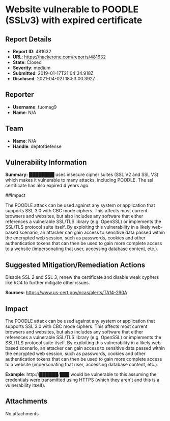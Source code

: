 # Website vulnerable to POODLE (SSLv3) with expired certificate

## Report Details
- **Report ID**: 481632
- **URL**: https://hackerone.com/reports/481632
- **State**: Closed
- **Severity**: medium
- **Submitted**: 2019-01-17T21:04:34.918Z
- **Disclosed**: 2021-04-02T18:53:00.392Z

## Reporter
- **Username**: fuomag9
- **Name**: N/A

## Team
- **Name**: N/A
- **Handle**: deptofdefense

## Vulnerability Information
**Summary:**
████████ uses insecure cipher suites (SSL V2 and SSL V3) which makes it vulnerable to many attacks, including POODLE. The ssl certificate has also expired 4 years ago.

##Impact

The POODLE attack can be used against any system or application that supports SSL 3.0 with CBC mode ciphers. This affects most current browsers and websites, but also includes any software that either references a vulnerable SSL/TLS library (e.g. OpenSSL) or implements the SSL/TLS protocol suite itself. By exploiting this vulnerability in a likely web-based scenario, an attacker can gain access to sensitive data passed within the encrypted web session, such as passwords, cookies and other authentication tokens that can then be used to gain more complete access to a website (impersonating that user, accessing database content, etc.).

## Suggested Mitigation/Remediation Actions

Disable SSL 2 and SSL 3, renew the certificate and disable weak cyphers like RC4 to further mitigate other issues.

**Sources:**
https://www.us-cert.gov/ncas/alerts/TA14-290A

## Impact

The POODLE attack can be used against any system or application that supports SSL 3.0 with CBC mode ciphers. This affects most current browsers and websites, but also includes any software that either references a vulnerable SSL/TLS library (e.g. OpenSSL) or implements the SSL/TLS protocol suite itself. By exploiting this vulnerability in a likely web-based scenario, an attacker can gain access to sensitive data passed within the encrypted web session, such as passwords, cookies and other authentication tokens that can then be used to gain more complete access to a website (impersonating that user, accessing database content, etc.).

**Example**:
 http://██████/███ would be vulnerable to this assuming the credentials were transmitted using HTTPS (which they aren't and this is a vulnerability itself).

## Attachments
No attachments
